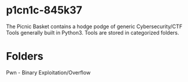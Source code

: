 # p1cn1c-845k37
The Picnic Basket contains a hodge podge of generic Cybersecurity/CTF Tools generally built in Python3.
Tools are stored in categorized folders.
# Folders
Pwn - Binary Exploitation/Overflow
